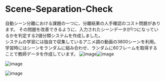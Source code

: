 # Scene-Separation-Check
自動シーン分離における課題の一つに、分離結果の人手確認のコスト問題があります。
その問題を改善できるように、入力されたシーンデータが1つになっているかを判定する2値分類システムを作成しました。\
システムの学習には独自で収集しているアニメ調の動画の3800シーンを利用。
学習時にはシーンをランダムに組み合わせ、ランダムに60フレームを取得することで教師データを作成しています。
![image](https://user-images.githubusercontent.com/55880071/185200244-e66a1d71-cbe9-4650-bd84-789e85bd7012.png)![image](https://user-images.githubusercontent.com/55880071/185285516-363095ee-2d89-4c97-b271-1ae72ff58ec5.png)

![image](https://user-images.githubusercontent.com/55880071/185285475-5a39469d-0bda-4681-a42e-eed240ff24ce.png)



![image](https://user-images.githubusercontent.com/55880071/185201345-850ff375-dcdd-423d-8600-4948030ed13d.png)
